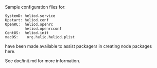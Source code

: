 Sample configuration files for:
```
SystemD: heliod.service
Upstart: heliod.conf
OpenRC:  heliod.openrc
         heliod.openrcconf
CentOS:  heliod.init
macOS:    org.helio.heliod.plist
```
have been made available to assist packagers in creating node packages here.

See doc/init.md for more information.
